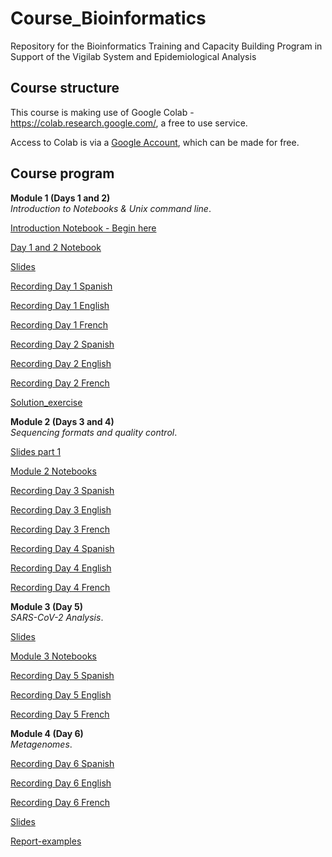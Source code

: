 # Course_Bioinformatics
Repository for the Bioinformatics Training and Capacity Building Program in Support of the Vigilab System and Epidemiological Analysis

## Course structure 
This course is making use of Google Colab - https://colab.research.google.com/, a free to use service.

Access to Colab is via a [Google Account](https://www.google.com/account/about/), which can be made for free.
## Course program

**Module 1 (Days 1 and 2)**   
*Introduction to Notebooks & Unix command line*.

<!--- [Introduction Day 1](Presentations/Introduction_Week_Day_Plan_Day1.pdf) --->     

[Introduction Notebook - Begin here](Modules/introduction_notebook_example.md) 

[Day 1 and 2 Notebook](Modules/Module_1_readme.md) 

[Slides](Slides/Virtual_training_day1.pdf)

[Recording Day 1 Spanish](https://estudusfqedu-my.sharepoint.com/:v:/g/personal/amafla_usfq_edu_ec/ES85EpVvMNBMrpvb3-8mhDYBQDZK9dXgnon8xBoxdYB4mQ)

[Recording Day 1 English](https://estudusfqedu-my.sharepoint.com/:v:/g/personal/amafla_usfq_edu_ec/ETwvJxdnJo1EuTEssD01TgYBeP_5Tt7yHWk8l8YAaBCPxA)

[Recording Day 1 French](https://estudusfqedu-my.sharepoint.com/:v:/g/personal/amafla_usfq_edu_ec/EZVkgYRzNcBDsXpJJaCLi4sB_SABwvIKMkbuB1XU18TNkQ)

[Recording Day 2 Spanish](https://estudusfqedu-my.sharepoint.com/:v:/g/personal/amafla_usfq_edu_ec/EWZjZjNcV55Ji8BSVYQz7X0BGDO-JOyqlUd8n0_2iqGGwQ)

[Recording Day 2 English](https://estudusfqedu-my.sharepoint.com/:v:/g/personal/amafla_usfq_edu_ec/ER8Hxcz7lvxBqrjb9tyXjooBJC5vnZnPh8oxd1fXgO81vg)

[Recording Day 2 French](https://estudusfqedu-my.sharepoint.com/:v:/g/personal/amafla_usfq_edu_ec/EX_8f7kF3LpGvHZ6o9T3B2cBUnuRiO4lYTYytIffK67TQg)

[Solution_exercise](Modules/answer_module1)



**Module 2 (Days 3 and 4)**   
*Sequencing formats and quality control*.

[Slides part 1](Slides/Virtual_training_day3.pdf)

[Module 2 Notebooks](Modules/Module_2_readme.md) 

[Recording Day 3 Spanish](https://estudusfqedu-my.sharepoint.com/:v:/g/personal/amafla_usfq_edu_ec/EWTkRuGgaQ1ErEwl1Y2NdrEBlnDsBhAQhqHoRckxn0KQHQ)

[Recording Day 3 English](https://estudusfqedu-my.sharepoint.com/:v:/g/personal/amafla_usfq_edu_ec/ETwvJxdnJo1EuTEssD01TgYBeP_5Tt7yHWk8l8YAaBCPxA)

[Recording Day 3 French](https://estudusfqedu-my.sharepoint.com/:v:/g/personal/amafla_usfq_edu_ec/Ef9_e6jOi_BEk88ISipbAvEBmSUJAI_3bQoVPbBz7yHnhg)

[Recording Day 4 Spanish](https://estudusfqedu-my.sharepoint.com/:v:/g/personal/amafla_usfq_edu_ec/EbszC0NGe6hHh6hjpmF8XV8B7L7MuvuLisYak7rF2_h5CQ)

[Recording Day 4 English](https://estudusfqedu-my.sharepoint.com/:v:/g/personal/amafla_usfq_edu_ec/EWYGjbvR0URHgEFGyKKCA6kBH3L5EdGlVbqChh8fh-eWDA)

[Recording Day 4 French](https://estudusfqedu-my.sharepoint.com/:v:/g/personal/amafla_usfq_edu_ec/EfGDbeAkOT9PuALmnNFkI-QBNsLqEe-tpeobcwflRQyyPQ)


**Module 3 (Day 5)**   
*SARS-CoV-2 Analysis*.

[Slides](Slides/Virtual_training_day5.pdf)

[Module 3 Notebooks](Modules/Module_3_readme.md)

[Recording Day 5 Spanish](https://estudusfqedu-my.sharepoint.com/:v:/g/personal/amafla_usfq_edu_ec/EacsnUspnl5IroCVtSXKo5oBUOiXnmivqXwy9VCSiI0k3A)

[Recording Day 5 English](https://estudusfqedu-my.sharepoint.com/:v:/g/personal/amafla_usfq_edu_ec/EYCS4jtW-ItEj21Bb_3ZuiUB7CI5_5Qn6aCfjN2Nk1hHkA)

[Recording Day 5 French](https://estudusfqedu-my.sharepoint.com/:v:/g/personal/amafla_usfq_edu_ec/EdCOVres_IpGi7cDilEB1B0B8yG0hW-neUwCunNC71B9CA)

**Module 4 (Day 6)**   
*Metagenomes*.

[Recording Day 6 Spanish](https://estudusfqedu-my.sharepoint.com/:v:/g/personal/amafla_usfq_edu_ec/EUGJWU97mudFtutc6sAmOuIB7myuS4ooA0T_PATca9OdvA)

[Recording Day 6 English](https://estudusfqedu-my.sharepoint.com/:v:/g/personal/amafla_usfq_edu_ec/EZyVHarHJYhGso22n8vaIKQBClrzzC6ZdapPoh1VfkKUiA)

[Recording Day 6 French](https://estudusfqedu-my.sharepoint.com/:v:/g/personal/amafla_usfq_edu_ec/EXBWGi2_DnRFlyFGvTLcs8cBi0nfpMnasaqJ0kCJcT8EHw)


[Slides](Slides/Virtual_training_day6.pdf)

[Report-examples](Modules/Examples.pdf)


